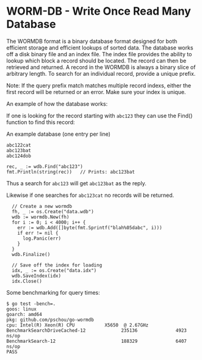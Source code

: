 # WORM-DB - Write Once Read Many Database

The WORMDB format is a binary database format designed for both efficient
storage and efficient lookups of sorted data.  The database works off a disk
binary file and an index file.  The index file provides the ability to lookup
which block a record should be located.  The record can then be retrieved and
returned.  A record in the WORMDB is always a binary slice of arbitrary length.
To search for an individual record, provide a unique prefix.

Note:  If the query prefix match matches multiple record indexs, either the
first record will be returned or an error.  Make sure your index is unique.

An example of how the database works:

If one is looking for the record starting with `abc123` they can use the Find()
function to find this record:

An example database (one entry per line)
```
abc122cat
abc123bat
abc124dob
```

```golang
rec, _ := wdb.Find("abc123")
fmt.Println(string(rec))   // Prints: abc123bat
```

Thus a search for `abc123` will get `abc123bat` as the reply.

Likewise if one searches for `abc123cat` no records will be returned.

```golang
  // Create a new wormdb
  fh, _ := os.Create("data.wdb")
  wdb := wormdb.New(fh)
  for i := 0; i < 4000; i++ {
    err := wdb.Add([]byte(fmt.Sprintf("blah%05dabc", i)))
    if err != nil {
      log.Panic(err)
    }
  }
  wdb.Finalize()

  // Save off the index for loading
  idx, _ := os.Create("data.idx")
  wdb.SaveIndex(idx)
  idx.Close()
```

Some benchmarking for query times:
```
$ go test -bench=.
goos: linux
goarch: amd64
pkg: github.com/pschou/go-wormdb
cpu: Intel(R) Xeon(R) CPU           X5650  @ 2.67GHz
BenchmarkSearchDriveCached-12             235136              4923 ns/op
BenchmarkSearch-12                        188329              6407 ns/op
PASS
```
